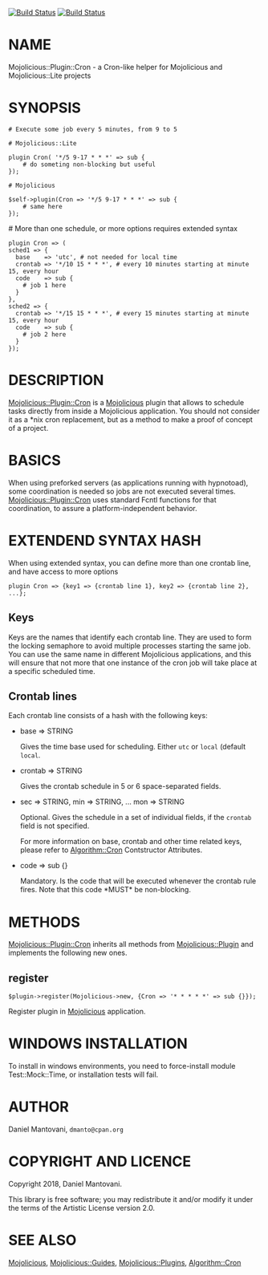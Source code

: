 [![Build Status](https://travis-ci.org/dmanto/Mojolicious-Plugin-Cron.svg?branch=master)](https://travis-ci.org/dmanto/Mojolicious-Plugin-Cron) [![Build Status](https://img.shields.io/appveyor/ci/dmanto/Mojolicious-Plugin-Cron/master.svg?logo=appveyor)](https://ci.appveyor.com/project/dmanto/Mojolicious-Plugin-Cron/branch/master)
# NAME

Mojolicious::Plugin::Cron - a Cron-like helper for Mojolicious and Mojolicious::Lite projects

# SYNOPSIS

    # Execute some job every 5 minutes, from 9 to 5

    # Mojolicious::Lite

    plugin Cron( '*/5 9-17 * * *' => sub {
        # do someting non-blocking but useful
    });

    # Mojolicious

    $self->plugin(Cron => '*/5 9-17 * * *' => sub {
        # same here
    });

\# More than one schedule, or more options requires extended syntax

    plugin Cron => (
    sched1 => {
      base    => 'utc', # not needed for local time
      crontab => '*/10 15 * * *', # every 10 minutes starting at minute 15, every hour
      code    => sub {
        # job 1 here
      }
    },
    sched2 => {
      crontab => '*/15 15 * * *', # every 15 minutes starting at minute 15, every hour
      code    => sub {
        # job 2 here
      }
    });

# DESCRIPTION

[Mojolicious::Plugin::Cron](https://metacpan.org/pod/Mojolicious::Plugin::Cron) is a [Mojolicious](https://metacpan.org/pod/Mojolicious) plugin that allows to schedule tasks
 directly from inside a Mojolicious application.
You should not consider it as a \*nix cron replacement, but as a method to make a proof of
concept of a project.

# BASICS

When using preforked servers (as applications running with hypnotoad), some coordination
is needed so jobs are not executed several times.
[Mojolicious::Plugin::Cron](https://metacpan.org/pod/Mojolicious::Plugin::Cron) uses standard Fcntl functions for that coordination, to assure
a platform-independent behavior.

# EXTENDEND SYNTAX HASH

When using extended syntax, you can define more than one crontab line, and have access
to more options

    plugin Cron => {key1 => {crontab line 1}, key2 => {crontab line 2}, ...};

## Keys

Keys are the names that identify each crontab line. They are used to form the locking semaphore
to avoid multiple processes starting the same job. You can use the same name in different Mojolicious
applications, and this will ensure that not more that one instance of the cron job will take place at
a specific scheduled time.

## Crontab lines

Each crontab line consists of a hash with the following keys:

- base => STRING

    Gives the time base used for scheduling. Either `utc` or `local` (default `local`.

- crontab => STRING

    Gives the crontab schedule in 5 or 6 space-separated fields.

- sec => STRING, min => STRING, ... mon => STRING

    Optional. Gives the schedule in a set of individual fields, if the `crontab`
    field is not specified.

    For more information on base, crontab and other time related keys,
     please refer to [Algorithm::Cron](https://metacpan.org/pod/Algorithm::Cron) Contstructor Attributes. 

- code => sub {}

    Mandatory. Is the code that will be executed whenever the crontab rule fires.
    Note that this code \*MUST\* be non-blocking.

# METHODS

[Mojolicious::Plugin::Cron](https://metacpan.org/pod/Mojolicious::Plugin::Cron) inherits all methods from
[Mojolicious::Plugin](https://metacpan.org/pod/Mojolicious::Plugin) and implements the following new ones.

## register

    $plugin->register(Mojolicious->new, {Cron => '* * * * *' => sub {}});

Register plugin in [Mojolicious](https://metacpan.org/pod/Mojolicious) application.

# WINDOWS INSTALLATION

To install in windows environments, you need to force-install module
Test::Mock::Time, or installation tests will fail.

# AUTHOR

Daniel Mantovani, `dmanto@cpan.org`

# COPYRIGHT AND LICENCE

Copyright 2018, Daniel Mantovani.

This library is free software; you may redistribute it and/or modify it under
the terms of the Artistic License version 2.0.

# SEE ALSO

[Mojolicious](https://metacpan.org/pod/Mojolicious), [Mojolicious::Guides](https://metacpan.org/pod/Mojolicious::Guides), [Mojolicious::Plugins](https://metacpan.org/pod/Mojolicious::Plugins), [Algorithm::Cron](https://metacpan.org/pod/Algorithm::Cron)
